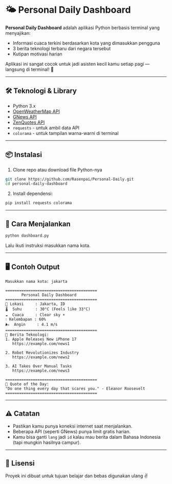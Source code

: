 # 🌤️ Personal Daily Dashboard

**Personal Daily Dashboard** adalah aplikasi Python berbasis terminal yang menyajikan:
- Informasi cuaca terkini berdasarkan kota yang dimasukkan pengguna
- 3 berita teknologi terbaru dari negara tersebut
- Kutipan motivasi harian

Aplikasi ini sangat cocok untuk jadi asisten kecil kamu setiap pagi — langsung di terminal! 🚀

---

## 🛠️ Teknologi & Library

- Python 3.x
- [OpenWeatherMap API](https://openweathermap.org/)
- [GNews API](https://gnews.io/)
- [ZenQuotes API](https://zenquotes.io/)
- `requests` - untuk ambil data API
- `colorama` - untuk tampilan warna-warni di terminal

---

## 📦 Instalasi

1. Clone repo atau download file Python-nya

```bash
git clone https://github.com/Rasenpai/Personal-Daily.git
cd personal-daily-dashboard
```

2. Install dependensi:

```bash
pip install requests colorama
```

---

## 🚀 Cara Menjalankan

```bash
python dashboard.py
```

Lalu ikuti instruksi masukkan nama kota.

---

## 🖥️ Contoh Output

```plaintext
Masukkan nama kota: jakarta

========================================
       Personal Daily Dashboard        
========================================
📍 Lokasi     : Jakarta, ID
🌡️  Suhu      : 30°C (Feels like 33°C)
☁️  Cuaca     : Clear sky ☀️
💧 Kelembapan : 60%
🌬️  Angin     : 4.1 m/s
========================================
📰 Berita Teknologi:
1. Apple Releases New iPhone 17
   https://example.com/news1

2. Robot Revolutionizes Industry
   https://example.com/news2

3. AI Takes Over Manual Tasks
   https://example.com/news3

========================================
💬 Quote of the Day:
"Do one thing every day that scares you." - Eleanor Roosevelt
========================================
```

---

## ⚠️ Catatan

- Pastikan kamu punya koneksi internet saat menjalankan.
- Beberapa API (seperti GNews) punya limit gratis harian.
- Kamu bisa ganti `lang` jadi `id` kalau mau berita dalam Bahasa Indonesia (tapi mungkin hasilnya campur).

---

## 📄 Lisensi

Proyek ini dibuat untuk tujuan belajar dan bebas digunakan ulang ✌️
